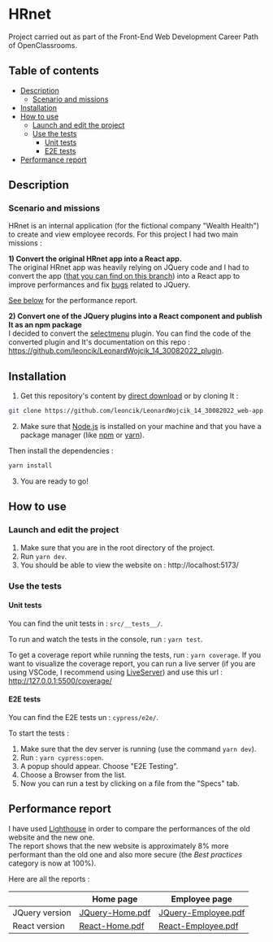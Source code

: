 # HRnet

Project carried out as part of the Front-End Web Development Career Path of OpenClassrooms.

## Table of contents

-   [Description](#description)
    -   [Scenario and missions](#scenario-and-missions)
-   [Installation](#installation)
-   [How to use](#how-to-use)
    -   [Launch and edit the project](#launch-and-edit-the-project)
    -   [Use the tests](#use-the-tests)
        -   [Unit tests](#unit-tests)
        -   [E2E tests](#e2e-tests)
-   [Performance report](#performance-report)

## Description

### Scenario and missions

HRnet is an internal application (for the fictional company "Wealth Health") to create and view employee records. For this project I had two main missions :

**1) Convert the original HRnet app into a React app.**  
The original HRnet app was heavily relying on JQuery code and I had to convert the app ([that you can find on this branch](https://github.com/leoncik/LeonardWojcik_14_30082022_web-app/tree/hrnet-jquery-version)) into a React app to improve performances and fix [bugs](https://github.com/OpenClassrooms-Student-Center/P12_Front-end/issues) related to JQuery.

[See below](#performance-report) for the performance report.

**2) Convert one of the JQuery plugins into a React component and publish It as an npm package**  
I decided to convert the [selectmenu](https://github.com/jquery/jquery-ui/blob/main/ui/widgets/selectmenu.js) plugin. You can find the code of the converted plugin and It's documentation on this repo : https://github.com/leoncik/LeonardWojcik_14_30082022_plugin.

## Installation

1. Get this repository's content by [direct download](https://github.com/leoncik/LeonardWojcik_14_30082022_web-app/archive/refs/heads/main.zip) or by cloning It :

```sh
git clone https://github.com/leoncik/LeonardWojcik_14_30082022_web-app.git
```

2. Make sure that [Node.js](https://nodejs.org/en/) is installed on your machine and that you have a package manager (like [npm](https://www.npmjs.com/) or [yarn](https://yarnpkg.com/)).

Then install the dependencies :

```sh
yarn install
```

3. You are ready to go!

## How to use

### Launch and edit the project

1. Make sure that you are in the root directory of the project.
2. Run `yarn dev`.
3. You should be able to view the website on : http://localhost:5173/

### Use the tests

#### Unit tests

You can find the unit tests in : `src/__tests__/`.

To run and watch the tests in the console, run : `yarn test`.

To get a coverage report while running the tests, run : `yarn coverage`. If you want to visualize the coverage report, you can run a live server (if you are using VSCode, I recommend using [LiveServer](https://marketplace.visualstudio.com/items?itemName=ritwickdey.LiveServer)) and use this url : http://127.0.0.1:5500/coverage/

#### E2E tests

You can find the E2E tests un : `cypress/e2e/`.

To start the tests :

1. Make sure that the dev server is running (use the command `yarn dev`).
2. Run : `yarn cypress:open`.
3. A popup should appear. Choose "E2E Testing".
4. Choose a Browser from the list.
5. Now you can run a test by clicking on a file from the "Specs" tab.

## Performance report

I have used [Lighthouse](https://developer.chrome.com/docs/lighthouse/overview/) in order to compare the performances of the old website and the new one.  
The report shows that the new website is approximately 8% more performant than the old one and also more secure (the _Best practices_ category is now at 100%).

Here are all the reports :

|                | Home page                                                                                                     | Employee page                                                                                                         |
| -------------- | ------------------------------------------------------------------------------------------------------------- | --------------------------------------------------------------------------------------------------------------------- |
| JQuery version | [JQuery-Home.pdf](https://github.com/leoncik/LeonardWojcik_14_30082022_web-app/files/9683855/JQuery-Home.pdf) | [JQuery-Employee.pdf](https://github.com/leoncik/LeonardWojcik_14_30082022_web-app/files/9683849/JQuery-Employee.pdf) |
| React version  | [React-Home.pdf](https://github.com/leoncik/LeonardWojcik_14_30082022_web-app/files/9683858/React-Home.pdf)   | [React-Employee.pdf](https://github.com/leoncik/LeonardWojcik_14_30082022_web-app/files/9683857/React-Employee.pdf)   |

